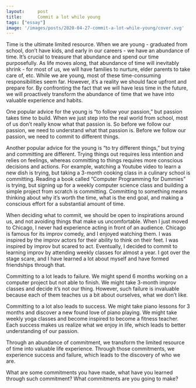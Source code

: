 ```yaml
---
layout:     post
title:      Commit a lot while young
tags: ["essay"]
image: '/images/posts/2020-04-27-commit-a-lot-while-young/cover.svg'
---
```


Time is the ultimate limited resource. When we are young - graduated from school, don’t have kids, and early in our careers - we have an abundance of time. It’s crucial to treasure that abundance and spend our time purposefully. As life moves along, that abundance of time will inevitably shrink - for most of us, we will have families to nurture, elder parents to take care of, etc. While we are young, most of these time-consuming responsibilities seem far. However, it’s a reality we should face upfront and prepare for. By confronting the fact that we will have less time in the future, we will proactively transform the abundance of time that we have into valuable experience and habits.

One popular advice for the young is “to follow your passion,” but passion takes time to build. When we just step into the real world from school, most of us don’t really know what that passion is. So before we follow our passion, we need to understand what that passion is. Before we follow our passion, we need to commit to different things.

Another popular advice for the young is “to try different things,” but trying and committing are different. Trying things out requires less intention and relies on feelings, whereas committing to things requires more conscious decisions and actions. For example, watching a Youtube video to learn a new dish is trying, but taking a 3-month cooking class in a culinary school is committing. Reading a book called “Computer Programming for Dummies” is trying, but signing up for a weekly computer science class and building a simple project from scratch is committing. Committing to something means thinking about why it’s worth the time, what is the end goal, and making a conscious effort for a substantial amount of time.

When deciding what to commit, we should be open to inspirations around us, and not avoiding things that make us uncomfortable. When I just moved to Chicago, I never had experience acting in front of an audience. Chicago is famous for its improv comedy, and I enjoyed watching them. I was inspired by the improv actors for their ability to think on their feet. I was inspired by improv but scared to act. Eventually, I decided to commit to learning improv by attending weekly classes for almost a year. I got over the stage scare, and I have learned a lot about myself and have formed friendships through that.

Committing to a lot leads to failure. We might spend 6 months working on a computer project but not able to finish. We might take 3-month improv classes and decide it’s not our thing. However, such failure is invaluable because each of them teaches us a bit about ourselves, what we don’t like.

Committing to a lot also leads to success. We might take piano lessons for 3 months and discover a new found love of piano playing. We might take weekly yoga classes and become inspired to become a fitness teacher. Each success makes us realize what we enjoy in life, which leads to better understanding of our passion.

Through an abundance of commitment, we transform the limited resource of time into valuable life experience. Through those commitments, we experience success and failure, which leads to the discovery of who we are.

What are some commitments you have made, what have you learned through such commitment? What commitments are you going to make?
